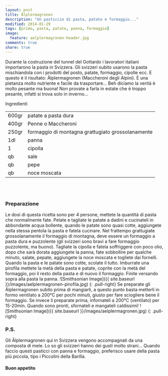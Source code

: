 ```yaml
---
layout: post
title: Älplermagronen
description: "Un pasticcio di pasta, patate e formaggio..."
modified: 2014-01-29
tags: [primo, pasta, patate, panna, formaggio]
image:
  feature: aelplermagronen-header.jpg
comments: true
share: true
---
```


Durante la costruzione del tunnel del Gottardo i lavoratori italiani importarono la pasta in Svizzera. Gli svizzeri subito usarono la pasta mischiandola con i prodotti del posto, patate, formaggio, cipolle ecc. E questo è il risultato: Älplermagronen (Maccheroni degli Alpini). È una pietanza molto nutriente e facile da trasportare... Beh diciamo la verità è molto pesante ma buona! Non provate a farla in estate che è troppo pesante, infatti si trova solo in inverno...

<div class="ingredients">
	<div class="ingredients-title">Ingredienti</div>
	<table>
		<tbody>
			<tr>
				<td>600gr</td>
				<td>patate a pasta dura</td>
			</tr>
			<tr>
				<td>400gr</td>
				<td>Penne o Maccheroni</td>
			</tr>
			<tr>
				<td>250gr</td>
				<td>formaggio di montagna grattugiato grossolanamente</td>
			</tr>
			<tr>
				<td>1dl</td>
				<td>panna</td>
			</tr>
			<tr>
				<td>1</td>
				<td>cipolla</td>
			</tr>
			<tr>
				<td>qb</td>
				<td>sale</td>
			</tr>
			<tr>
				<td>qb</td>
				<td>pepe</td>
			</tr>
			<tr>
				<td>qb</td>
				<td>noce moscata</td>
			</tr>
		</tbody>
	</table>
	<br></br>
</div>


<h3>
	<font color="grey">
		<i class="icon-cogs"></i>
	</font> Preparazione
</h3>

Le dosi di questa ricetta sono per 4 persone, mettete la quantità di pasta che normalmente fate.
Pelate e tagliate le patate a dadini e cucinateli in abbondante acqua bollente, quando le patate sono quasi cotte, aggiungete nella stessa pentola la pasta e fatela cucinare. Nel frattempo grattugiate grossolanamente il formaggio di montagna, deve essere un formaggio a pasta dura e puzzolente (gli svizzeri sono bravi a fare formaggio puzzolente, ma buono). Tagliate la cipolla e fatela soffriggere con poco olio, dopo che sarà dorata aggiungete la panna, fate sobbollire per qualche minuto, salate, pepate, aggiungete la noce moscata e togliete dai fornelli. Quando la pasta e le patate sono cotte, scolate il tutto. Imburrate una pirofila mettete la metà della pasta e patate, coprite con la metà del formaggio, poi il resto della pasta e di nuovo il formaggio. Finite versando sopra alla pasta la panna. 
![Smithsonian Image]({{ site.baseurl }}/images/aelplermagronen-pirofila.jpg)
{: .pull-right}
Se preparate gli Älplermagronen subito prima di mangiarli, a questo punto basta metterli in formo ventilato a 200°C per pochi minuti, giusto per fare sciogliere bene il formaggio. Se invece li preparate prima, infornateli a 200°C (ventilato) per 15-20min. Quando sono pronti, sfornateli e mangateli caldissimi!
![Smithsonian Image]({{ site.baseurl }}/images/aelplermagronen.jpg)
{: .pull-right}

<h3>
  <font color="#FFCC00">
    <i class="icon-lightbulb"></i>
  </font> P.S.
</h3>

Gli Älplermagronen qui in Svizzera vengono accompagnati da una composta di mele. Lo so gli svizzeri hanno dei gusti molto strani... Quando faccio questi pasticci con panna e formaggio, preferisco usare della pasta più piccola, tipo i Piccolini della Barilla.

<h4>Buon appetito
	<font color="red">
		<i class="icon-smile"></i>
	</font>
</h4>
